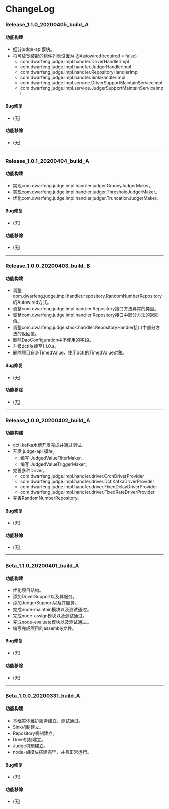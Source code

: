 # ChangeLog

### Release_1.1.0_20200405_build_A

#### 功能构建

- 细分judge-api模块。
- 将可放宽装配的组件列表设置为 @Autowired(required = false)
  - com.dwarfeng.judge.impl.handler.DriverHandlerImpl
  - com.dwarfeng.judge.impl.handler.JudgerHandlerImpl
  - com.dwarfeng.judge.impl.handler.RepositoryHandlerImpl
  - com.dwarfeng.judge.impl.handler.SinkHandlerImpl
  - com.dwarfeng.judge.impl.service.DriverSupportMaintainServiceImpl
  - com.dwarfeng.judge.impl.service.JudgerSupportMaintainServiceImpl

#### Bug修复

- (无)

#### 功能移除

- (无)

---

### Release_1.0.1_20200404_build_A

#### 功能构建

- 实现com.dwarfeng.judge.impl.handler.judger.GroovyJudgerMaker。
- 实现com.dwarfeng.judge.impl.handler.judger.ThresholdJudgerMaker。
- 优化com.dwarfeng.judge.impl.handler.judger.TruncationJudgerMaker。

#### Bug修复

- (无)

#### 功能移除

- (无)

---

### Release_1.0.0_20200403_build_B

#### 功能构建

- 调整com.dwarfeng.judge.impl.handler.repository.RandomNumberRepository的Autowired方式。
- 调整com.dwarfeng.judge.impl.handler.Repository接口方法异常的类型。
- 调整com.dwarfeng.judge.impl.handler.Repository接口中部分方法的返回值。
- 调整com.dwarfeng.judge.stack.handler.RepositoryHandler接口中部分方法的返回值。
- 删除DaoConfiguration中不使用的字段。
- 升级dcti依赖至1.1.0.a。
- 删除项目自身TimedValue，使用dcti的TimedValue对象。

#### Bug修复

- (无)

#### 功能移除

- (无)

---

### Release_1.0.0_20200402_build_A

#### 功能构建

- dcti.kafka水槽开发完成并通过测试。
- 开发 judge-api 模块。
  - 编写 JudgedValueFilterMaker。
  - 编写 JudgedValueTriggerMaker。
- 完善多种Driver。
  - com.dwarfeng.judge.impl.handler.driver.CronDriverProvider
  - com.dwarfeng.judge.impl.handler.driver.DctiKafkaDriverProvider
  - com.dwarfeng.judge.impl.handler.driver.FixedDelayDriverProvider
  - com.dwarfeng.judge.impl.handler.driver.FixedRateDriverProvider
- 完善RandomNumberRepository。

#### Bug修复

- (无)

#### 功能移除

- (无)

---

### Beta_1.1.0_20200401_build_A

#### 功能构建

- 优化项目结构。
- 添加DriverSupport以及其服务。
- 添加JudgerSupport以及其服务。
- 完成node-maintain模块以及测试通过。
- 完成node-assign模块以及测试通过。
- 完成node-evaluate模块以及测试通过。
- 编写完成项目的assembly文件。

#### Bug修复

- (无)

#### 功能移除

- (无)

---

### Beta_1.0.0_20200331_build_A

#### 功能构建

- 基础实体维护服务建立，测试通过。
- Sink机制建立。
- Repository机制建立。
- Drive机制建立。
- Judge机制建立。
- node-all模块搭建完毕，并且正常运行。

#### Bug修复

- (无)

#### 功能移除

- (无)
